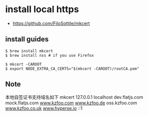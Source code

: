 # install local https

- https://github.com/FiloSottile/mkcert

## install guides

```shell
$ brew install mkcert
$ brew install nss # if you use Firefox
```

```
$ mkcert -CAROOT
$ export NODE_EXTRA_CA_CERTS="$(mkcert -CAROOT)/rootCA.pem"
```

## Note

本地自签证书支持域名如下
mkcert 127.0.0.1 localhost dev.flatjs.com mock.flatjs.com www.kzfoo.com www.kzfoo.de oss.kzfoo.com www.kzfoo.co.uk www.hyperse.io ::1
